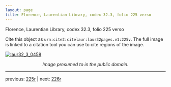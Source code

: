 ```yaml
---
layout: page
title: Florence, Laurentian Library, codex 32.3, folio 225 verso
---
```


Florence, Laurentian Library, codex 32.3, folio 225 verso

Cite this object as `urn:cite2:citelaur:laur32pages.v1:225v`.  The full image is linked to a citation tool you can use to cite regions of the image.

[![laur32_3_0458](http://www.homermultitext.org/iipsrv?IIIF=/project/homer/pyramidal/deepzoom/citelaur/laur32imgs/v1/laur32_3_0458.tif/full/800,/0/default.jpg)](http://www.homermultitext.org/ict2/?urn=urn:cite2:citelaur:laur32imgs.v1:laur32_3_0458) 

<p style="text-align: center; font-style: italic;">Image presumed to in the public domain.</p>

---

previous: [225r](../225r/) | next: [226r](../226r/)